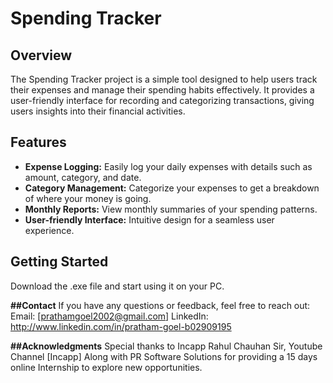 # Spending Tracker
## Overview
The Spending Tracker project is a simple tool designed to help users track their expenses and manage their spending habits effectively. 
It provides a user-friendly interface for recording and categorizing transactions, giving users insights into their financial activities.

## Features

- **Expense Logging:** Easily log your daily expenses with details such as amount, category, and date.
- **Category Management:** Categorize your expenses to get a breakdown of where your money is going.
- **Monthly Reports:** View monthly summaries of your spending patterns.
- **User-friendly Interface:** Intuitive design for a seamless user experience.

## Getting Started
Download the .exe file and start using it on your PC.

**##Contact**
If you have any questions or feedback, feel free to reach out:
Email: [prathamgoel2002@gmail.com]
LinkedIn:  http://www.linkedin.com/in/pratham-goel-b02909195

**##Acknowledgments**
Special thanks to Incapp Rahul Chauhan Sir, Youtube Channel [Incapp]
Along with PR Software Solutions for providing a 15 days online Internship to explore new opportunities.
